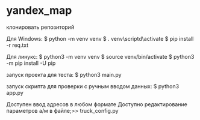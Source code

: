 # yandex_map
клонировать репозиторий

Для Windows:
$ python -m venv venv
$ . venv\scriptd\activate
$ pip install -r req.txt

Для линукс:
$ python3 -m venv venv
$ source venv/bin/activate
$ python3 -m pip install -U pip

запуск проекта для теста:
$ python3 main.py

запуск скрипта для проверки c ручным вводом данных:
$ python3 app.py

Доступен ввод адресов в любом формате
Доступно редактирование параметров а/м в файле;>> truck_config.py
